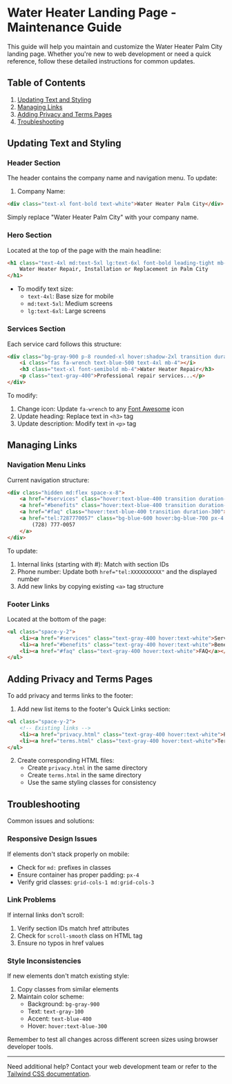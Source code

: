 # Water Heater Landing Page - Maintenance Guide

This guide will help you maintain and customize the Water Heater Palm City landing page. Whether you're new to web development or need a quick reference, follow these detailed instructions for common updates.

## Table of Contents
1. [Updating Text and Styling](#updating-text-and-styling)
2. [Managing Links](#managing-links)
3. [Adding Privacy and Terms Pages](#adding-privacy-and-terms-pages)
4. [Troubleshooting](#troubleshooting)

## Updating Text and Styling

### Header Section
The header contains the company name and navigation menu. To update:

1. Company Name:
```html
<div class="text-xl font-bold text-white">Water Heater Palm City</div>
```
Simply replace "Water Heater Palm City" with your company name.

### Hero Section
Located at the top of the page with the main headline:
```html
<h1 class="text-4xl md:text-5xl lg:text-6xl font-bold leading-tight mb-6">
    Water Heater Repair, Installation or Replacement in Palm City
</h1>
```
- To modify text size:
  - `text-4xl`: Base size for mobile
  - `md:text-5xl`: Medium screens
  - `lg:text-6xl`: Large screens

### Services Section
Each service card follows this structure:
```html
<div class="bg-gray-900 p-8 rounded-xl hover:shadow-2xl transition duration-300">
    <i class="fas fa-wrench text-blue-500 text-4xl mb-4"></i>
    <h3 class="text-xl font-semibold mb-4">Water Heater Repair</h3>
    <p class="text-gray-400">Professional repair services...</p>
</div>
```
To modify:
1. Change icon: Update `fa-wrench` to any [Font Awesome](https://fontawesome.com/icons) icon
2. Update heading: Replace text in `<h3>` tag
3. Update description: Modify text in `<p>` tag

## Managing Links

### Navigation Menu Links
Current navigation structure:
```html
<div class="hidden md:flex space-x-8">
    <a href="#services" class="hover:text-blue-400 transition duration-300">Services</a>
    <a href="#benefits" class="hover:text-blue-400 transition duration-300">Benefits</a>
    <a href="#faq" class="hover:text-blue-400 transition duration-300">FAQ</a>
    <a href="tel:7287770057" class="bg-blue-600 hover:bg-blue-700 px-4 py-2 rounded-lg transition duration-300">
        (728) 777-0057
    </a>
</div>
```

To update:
1. Internal links (starting with #): Match with section IDs
2. Phone number: Update both `href="tel:XXXXXXXXXX"` and the displayed number
3. Add new links by copying existing `<a>` tag structure

### Footer Links
Located at the bottom of the page:
```html
<ul class="space-y-2">
    <li><a href="#services" class="text-gray-400 hover:text-white">Services</a></li>
    <li><a href="#benefits" class="text-gray-400 hover:text-white">Benefits</a></li>
    <li><a href="#faq" class="text-gray-400 hover:text-white">FAQ</a></li>
</ul>
```

## Adding Privacy and Terms Pages

To add privacy and terms links to the footer:

1. Add new list items to the footer's Quick Links section:
```html
<ul class="space-y-2">
    <!-- Existing links -->
    <li><a href="privacy.html" class="text-gray-400 hover:text-white">Privacy Policy</a></li>
    <li><a href="terms.html" class="text-gray-400 hover:text-white">Terms of Service</a></li>
</ul>
```

2. Create corresponding HTML files:
   - Create `privacy.html` in the same directory
   - Create `terms.html` in the same directory
   - Use the same styling classes for consistency

## Troubleshooting

Common issues and solutions:

### Responsive Design Issues
If elements don't stack properly on mobile:
- Check for `md:` prefixes in classes
- Ensure container has proper padding: `px-4`
- Verify grid classes: `grid-cols-1 md:grid-cols-3`

### Link Problems
If internal links don't scroll:
1. Verify section IDs match href attributes
2. Check for `scroll-smooth` class on HTML tag
3. Ensure no typos in href values

### Style Inconsistencies
If new elements don't match existing style:
1. Copy classes from similar elements
2. Maintain color scheme:
   - Background: `bg-gray-900`
   - Text: `text-gray-100`
   - Accent: `text-blue-400`
   - Hover: `hover:text-blue-300`

Remember to test all changes across different screen sizes using browser developer tools.

---

Need additional help? Contact your web development team or refer to the [Tailwind CSS documentation](https://tailwindcss.com/docs).